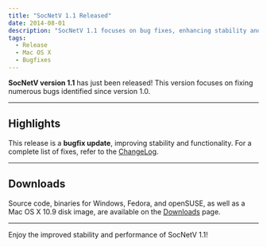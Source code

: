 ```yaml
---
title: "SocNetV 1.1 Released"
date: 2014-08-01
description: "SocNetV 1.1 focuses on bug fixes, enhancing stability and usability. Download binaries for Windows, Mac OS X, and Linux."
tags:
  - Release
  - Mac OS X
  - Bugfixes
---
```


**SocNetV version 1.1** has just been released! This version focuses on fixing numerous bugs identified since version 1.0.

---

## Highlights

This release is a **bugfix update**, improving stability and functionality. For a complete list of fixes, refer to the [ChangeLog](https://socnetv.org/ChangeLog).

---

## Downloads

Source code, binaries for Windows, Fedora, and openSUSE, as well as a Mac OS X 10.9 disk image, are available on the [Downloads](https://socnetv.org/downloads) page.

---

Enjoy the improved stability and performance of SocNetV 1.1!
